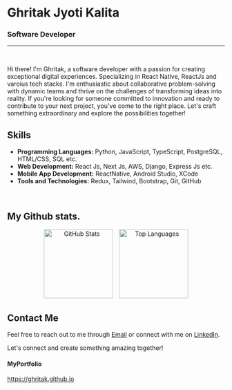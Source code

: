 # Ghritak Jyoti Kalita

### Software Developer

---
<br />

Hi there! I'm Ghritak, a software developer with a passion for creating exceptional digital experiences. Specializing in React Native, ReactJs and varoius tech stacks. I'm enthusiastic about collaborative problem-solving with dynamic teams and thrive on the challenges of transforming ideas into reality. If you're looking for someone committed to innovation and ready to contribute to your next project, you've come to the right place. Let's craft something extraordinary and explore the possibilities together!

## Skills

- **Programming Languages:** Python, JavaScript, TypeScript, PostgreSQL, HTML/CSS, SQL etc.
- **Web Development:** React Js, Next Js, AWS, Django, Express Js etc.
- **Mobile App Development:** ReactNative, Android Studio, XCode
- **Tools and Technologies:** Redux, Tailwind, Bootstrap, Git, GitHub
                  
<br />

## My Github stats.

<div align="center">
  <img src="https://github-readme-stats.vercel.app/api?username=ghritak&theme=dark" alt="GitHub Stats" height="160" style="margin-right: 10px;">
  <img src="https://github-readme-stats.vercel.app/api/top-langs/?username=ghritak&layout=compact&theme=dark" alt="Top Languages" height="160">
</div>


## Contact Me

Feel free to reach out to me through [Email](mailto:ghritakjyotikalita@gmail.com) or connect with me on [LinkedIn](https://www.linkedin.com/in/ghritak-jyoti-kalita-a1915415a/).

Let's connect and create something amazing together!

#### MyPortfolio
https://ghritak.github.io
